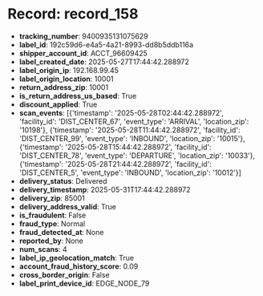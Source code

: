 # Record: record_158

- **tracking_number**: 9400935131075629
- **label_id**: 192c59d6-e4a5-4a21-8993-dd8b5ddb116a
- **shipper_account_id**: ACCT_96609425
- **label_created_date**: 2025-05-27T17:44:42.288972
- **label_origin_ip**: 192.168.99.45
- **label_origin_location**: 10001
- **return_address_zip**: 10001
- **is_return_address_us_based**: True
- **discount_applied**: True
- **scan_events**: [{'timestamp': '2025-05-28T02:44:42.288972', 'facility_id': 'DIST_CENTER_67', 'event_type': 'ARRIVAL', 'location_zip': '10198'}, {'timestamp': '2025-05-28T11:44:42.288972', 'facility_id': 'DIST_CENTER_99', 'event_type': 'INBOUND', 'location_zip': '10015'}, {'timestamp': '2025-05-28T15:44:42.288972', 'facility_id': 'DIST_CENTER_78', 'event_type': 'DEPARTURE', 'location_zip': '10033'}, {'timestamp': '2025-05-28T21:44:42.288972', 'facility_id': 'DIST_CENTER_5', 'event_type': 'INBOUND', 'location_zip': '10012'}]
- **delivery_status**: Delivered
- **delivery_timestamp**: 2025-05-31T17:44:42.288972
- **delivery_zip**: 85001
- **delivery_address_valid**: True
- **is_fraudulent**: False
- **fraud_type**: Normal
- **fraud_detected_at**: None
- **reported_by**: None
- **num_scans**: 4
- **label_ip_geolocation_match**: True
- **account_fraud_history_score**: 0.09
- **cross_border_origin**: False
- **label_print_device_id**: EDGE_NODE_79